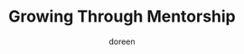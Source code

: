 ---
title: Growing Through Mentorship
slug: growing-through-mentorship
excerpt: Completing my journey as a Peer Mentor with Togetherall has been a reminder of the power of listening and the quiet strength that comes when people feel understood.
feature_image:
  alt: A winding path through colorful autumn trees representing personal growth
  width: 1536
  height: 1024
  url: /images/uploads/path.png
html_content: >-
  Back in May, I shared how I was beginning training with <strong>Togetherall</strong>, a peer-to-peer mental health support platform. It felt like opening a new door — one that invited learning, reflection, and the chance to contribute to a community built on care.


  Today, I'm happy to share that I've completed my role as a <strong>Peer Mentor</strong> there. The journey has been more than just a course or a credential. It has been a reminder of the power of listening, the importance of empathy, and the quiet strength that comes when people feel understood.


  <strong>Growth rarely happens all at once.</strong> Often it comes in steps, like a path winding through seasons. What began as curiosity in May has now become another way I can support others in their mental health journey.


  I'm grateful for the opportunity, and hopeful for the connections yet to come.
published_at: 2025-09-17T10:22:00.000Z
category: mental-health
tags:
  - mentorship
  - growth
  - mental-health
  - support
author: doreen
---